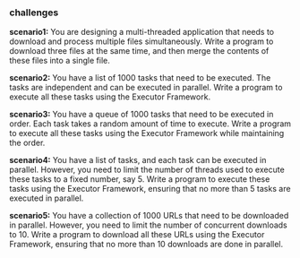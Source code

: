### challenges 
**scenario1:** You are designing a multi-threaded application that needs to download and process multiple files simultaneously. Write a program to download three files at the same time, and then merge the contents of these files into a single file.

**scenario2:** 
You have a list of 1000 tasks that need to be executed. The tasks are independent and can be executed in parallel. Write a program to execute all these tasks using the Executor Framework.

**scenario3:** 
You have a queue of 1000 tasks that need to be executed in order. Each task takes a random amount of time to execute. Write a program to execute all these tasks using the Executor Framework while maintaining the order.

**scenario4:** 
You have a list of tasks, and each task can be executed in parallel. However, you need to limit the number of threads used to execute these tasks to a fixed number, say 5. Write a program to execute these tasks using the Executor Framework, ensuring that no more than 5 tasks are executed in parallel.

**scenario5:** 
You have a collection of 1000 URLs that need to be downloaded in parallel. However, you need to limit the number of concurrent downloads to 10. Write a program to download all these URLs using the Executor Framework, ensuring that no more than 10 downloads are done in parallel.
